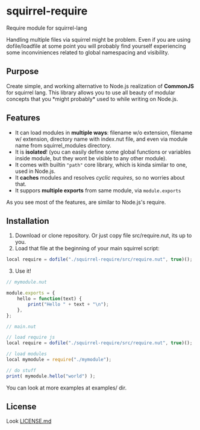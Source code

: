 # squirrel-require
Require module for squirrel-lang

Handling multiple files via squirrel might be problem.
Even if you are using dofile/loadfile at some point you will probably find yourself experiencing some inconviniences related to global namespacing and visibility.

## Purpose

Create simple, and working alternative to Node.js realization of **CommonJS** for squirrel lang.
This library allows you to use all beauty of modular concepts that you \*might probably\* used to while writing on Node.js.

## Features

* It can load modules in **multiple ways**: filename w/o extension, filename w/ extension, directory name with index.nut file, and even via module name from squirrel_modules directory.
* It is **isolated**! (you can easily define some global functions or variables inside module, but they wont be visible to any other module).
* It comes with builtin `"path"` core library, which is kinda similar to one, used in Node.js.
* It **caches** modules and resolves *cyclic requires*, so no worries about that.
* It suppors **multiple exports** from same module, via `module.exports`

As you see most of the features, are similar to Node.js's require.

## Installation

1. Download or clone repository. Or just copy file src/require.nut, its up to you.
2. Load that file at the beginning of your main squirrel script:

```js
local require = dofile("./squirrel-require/src/require.nut", true)();
```

3. Use it!

```js
// mymodule.nut

module.exports = {
    hello = function(text) {
        print("Hello " + text + "\n");
    },
};

```

```js
// main.nut

// load require js
local require = dofile("./squirrel-require/src/require.nut", true)();

// load modules
local mymodule = require("./mymodule");

// do stuff
print( mymodule.hello("world") );
```

You can look at more examples at examples/ dir.

## License

Look [LICENSE.md](LICENSE.md)
